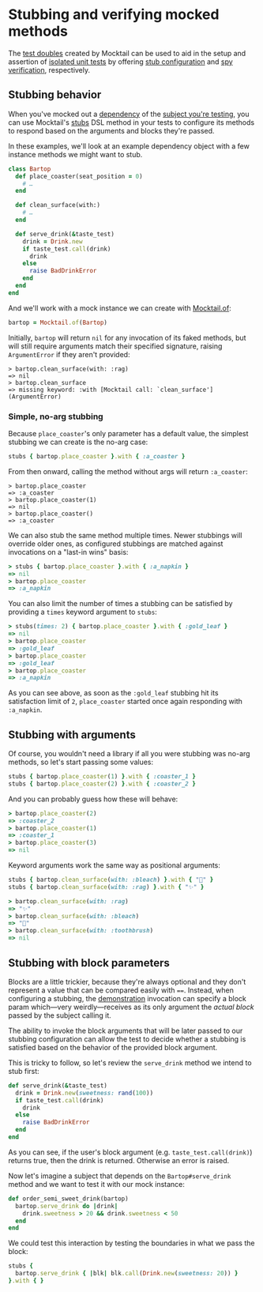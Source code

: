 # Stubbing and verifying mocked methods

The [test doubles](support/glossary.md#test-double) created by Mocktail can be used to aid in the setup and
assertion of [isolated unit tests](support/glossary.md#isolated-unit-testing)
by offering [stub configuration](support/glossary.md#stub) and [spy
verification](support/glossary.md#spy), respectively.

## Stubbing behavior

When you've mocked out a [dependency](support/glossary.md#dependency) of the
[subject you're testing](support/glossary.md#subject-under-test), you can use
Mocktail's [stubs](support/api.md#mocktailstubs) DSL method in your tests to
configure its methods to respond based on the arguments and blocks they're
passed.

In these examples, we'll look at an example dependency object with a few
instance methods we might want to stub.

```ruby
class Bartop
  def place_coaster(seat_position = 0)
    # …
  end

  def clean_surface(with:)
    # …
  end

  def serve_drink(&taste_test)
    drink = Drink.new
    if taste_test.call(drink)
      drink
    else
      raise BadDrinkError
    end
  end
end
```

And we'll work with a mock instance we can create with [Mocktail.of](support/api.md#mocktailof):

```ruby
bartop = Mocktail.of(Bartop)
```

Initially, `bartop` will return `nil` for any invocation of its faked methods,
but will still require arguments match their specified signature, raising
`ArgumentError` if they aren't provided:

```
> bartop.clean_surface(with: :rag)
=> nil
> bartop.clean_surface
=> missing keyword: :with [Mocktail call: `clean_surface'] (ArgumentError)
```

### Simple, no-arg stubbing

Because `place_coaster`'s only parameter has a default value, the simplest
stubbing we can create is the no-arg case:

```ruby
stubs { bartop.place_coaster }.with { :a_coaster }
```

From then onward, calling the method without args will return `:a_coaster`:

```
> bartop.place_coaster
=> :a_coaster
> bartop.place_coaster(1)
=> nil
> bartop.place_coaster()
=> :a_coaster
```

We can also stub the same method multiple times. Newer stubbings will override
older ones, as configured stubbings are matched against invocations on a
"last-in wins" basis:

```ruby
> stubs { bartop.place_coaster }.with { :a_napkin }
=> nil
> bartop.place_coaster
=> :a_napkin
```

You can also limit the number of times a stubbing can be satisfied by providing
a `times` keyword argument to `stubs`:

```ruby
> stubs(times: 2) { bartop.place_coaster }.with { :gold_leaf }
=> nil
> bartop.place_coaster
=> :gold_leaf
> bartop.place_coaster
=> :gold_leaf
> bartop.place_coaster
=> :a_napkin
```

As you can see above, as soon as the `:gold_leaf` stubbing hit its satisfaction
limit of `2`, `place_coaster` started once again responding with `:a_napkin`.

## Stubbing with arguments

Of course, you wouldn't need a library if all you were stubbing was no-arg
methods, so let's start passing some values:

```ruby
stubs { bartop.place_coaster(1) }.with { :coaster_1 }
stubs { bartop.place_coaster(2) }.with { :coaster_2 }
```

And you can probably guess how these will behave:

```ruby
> bartop.place_coaster(2)
=> :coaster_2
> bartop.place_coaster(1)
=> :coaster_1
> bartop.place_coaster(3)
=> nil
```

Keyword arguments work the same way as positional arguments:

```ruby
stubs { bartop.clean_surface(with: :bleach) }.with { "👃" }
stubs { bartop.clean_surface(with: :rag) }.with { "✨" }

> bartop.clean_surface(with: :rag)
=> "✨"
> bartop.clean_surface(with: :bleach)
=> "👃"
> bartop.clean_surface(with: :toothbrush)
=> nil
```

## Stubbing with block parameters

Blocks are a little trickier, because they're always optional and they don't
represent a value that can be compared easily with `==`. Instead, when
configuring a stubbing, the [demonstration](support/glossary.md#demonstration)
invocation can specify a block param which—very weirdly—receives as its only
argument the _actual block_ passed by the subject calling it.

The ability to invoke the block arguments that will be later passed to our
stubbing configuration can allow the test to decide whether a stubbing is
satisfied based on the behavior of the provided block argument.

This is tricky to follow, so let's review the `serve_drink` method we intend to
stub first:

```ruby
def serve_drink(&taste_test)
  drink = Drink.new(sweetness: rand(100))
  if taste_test.call(drink)
    drink
  else
    raise BadDrinkError
  end
end
```

As you can see, if the user's block argument (e.g. `taste_test.call(drink)`)
returns true, then the drink is returned. Otherwise an error is raised.

Now let's imagine a subject that depends on the `Bartop#serve_drink` method and
we want to test it with our mock instance:

```ruby
def order_semi_sweet_drink(bartop)
  bartop.serve_drink do |drink|
    drink.sweetness > 20 && drink.sweetness < 50
  end
end
```

We could test this interaction by testing the boundaries in what we pass the
block:

```ruby
stubs {
  bartop.serve_drink { |blk| blk.call(Drink.new(sweetness: 20)) }
}.with { }
```
